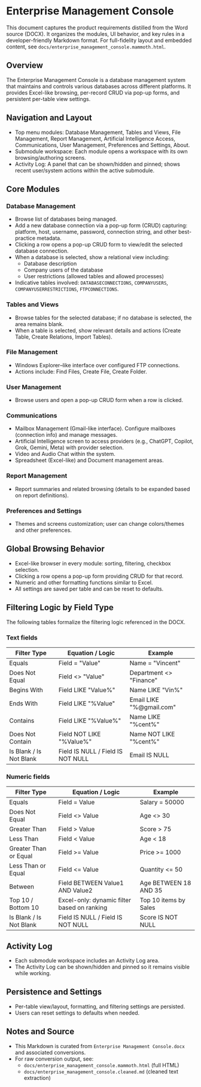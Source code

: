 # Enterprise Management Console

This document captures the product requirements distilled from the Word source (DOCX). It organizes the modules, UI behavior, and key rules in a developer-friendly Markdown format. For full-fidelity layout and embedded content, see `docs/enterprise_management_console.mammoth.html`.

## Overview
The Enterprise Management Console is a database management system that maintains and controls various databases across different platforms. It provides Excel-like browsing, per-record CRUD via pop-up forms, and persistent per-table view settings.

## Navigation and Layout
- Top menu modules: Database Management, Tables and Views, File Management, Report Management, Artificial Intelligence Access, Communications, User Management, Preferences and Settings, About.
- Submodule workspace: Each module opens a workspace with its own browsing/authoring screens.
- Activity Log: A panel that can be shown/hidden and pinned; shows recent user/system actions within the active submodule.

## Core Modules

### Database Management
- Browse list of databases being managed.
- Add a new database connection via a pop-up form (CRUD) capturing: platform, host, username, password, connection string, and other best-practice metadata.
- Clicking a row opens a pop-up CRUD form to view/edit the selected database connection.
- When a database is selected, show a relational view including:
	- Database description
	- Company users of the database
	- User restrictions (allowed tables and allowed processes)
- Indicative tables involved: `DATABASECONNECTIONS`, `COMPANYUSERS`, `COMPANYUSERRESTRICTIONS`, `FTPCONNECTIONS`.

### Tables and Views
- Browse tables for the selected database; if no database is selected, the area remains blank.
- When a table is selected, show relevant details and actions (Create Table, Create Relations, Import Tables).

### File Management
- Windows Explorer–like interface over configured FTP connections.
- Actions include: Find Files, Create File, Create Folder.

### User Management
- Browse users and open a pop-up CRUD form when a row is clicked.

### Communications
- Mailbox Management (Gmail-like interface). Configure mailboxes (connection info) and manage messages.
- Artificial Intelligence screen to access providers (e.g., ChatGPT, Copilot, Grok, Gemini, Meta) with provider selection.
- Video and Audio Chat within the system.
- Spreadsheet (Excel-like) and Document management areas.

### Report Management
- Report summaries and related browsing (details to be expanded based on report definitions).

### Preferences and Settings
- Themes and screens customization; user can change colors/themes and other preferences.

## Global Browsing Behavior
- Excel-like browser in every module: sorting, filtering, checkbox selection.
- Clicking a row opens a pop-up form providing CRUD for that record.
- Numeric and other formatting functions similar to Excel.
- All settings are saved per table and can be reset to defaults.

## Filtering Logic by Field Type
The following tables formalize the filtering logic referenced in the DOCX.

### Text fields
| Filter Type | Equation / Logic | Example |
| --- | --- | --- |
| Equals | Field = "Value" | Name = "Vincent" |
| Does Not Equal | Field <> "Value" | Department <> "Finance" |
| Begins With | Field LIKE "Value%" | Name LIKE "Vin%" |
| Ends With | Field LIKE "%Value" | Email LIKE "%@gmail.com" |
| Contains | Field LIKE "%Value%" | Name LIKE "%cent%" |
| Does Not Contain | Field NOT LIKE "%Value%" | Name NOT LIKE "%cent%" |
| Is Blank / Is Not Blank | Field IS NULL / Field IS NOT NULL | Email IS NULL |

### Numeric fields
| Filter Type | Equation / Logic | Example |
| --- | --- | --- |
| Equals | Field = Value | Salary = 50000 |
| Does Not Equal | Field <> Value | Age <> 30 |
| Greater Than | Field > Value | Score > 75 |
| Less Than | Field < Value | Age < 18 |
| Greater Than or Equal | Field >= Value | Price >= 1000 |
| Less Than or Equal | Field <= Value | Quantity <= 50 |
| Between | Field BETWEEN Value1 AND Value2 | Age BETWEEN 18 AND 35 |
| Top 10 / Bottom 10 | Excel-only: dynamic filter based on ranking | Top 10 items by Sales |
| Is Blank / Is Not Blank | Field IS NULL / Field IS NOT NULL | Score IS NOT NULL |

## Activity Log
- Each submodule workspace includes an Activity Log area.
- The Activity Log can be shown/hidden and pinned so it remains visible while working.

## Persistence and Settings
- Per-table view/layout, formatting, and filtering settings are persisted.
- Users can reset settings to defaults when needed.

## Notes and Source
- This Markdown is curated from `Enterprise Management Console.docx` and associated conversions.
- For raw conversion output, see:
	- `docs/enterprise_management_console.mammoth.html` (full HTML)
	- `docs/enterprise_management_console.cleaned.md` (cleaned text extraction)

